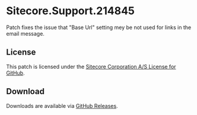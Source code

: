 # Sitecore.Support.214845
Patch fixes the issue that &quot;Base Url&quot; setting mey be not used for links in the email message.

## License  
This patch is licensed under the [Sitecore Corporation A/S License for GitHub](https://github.com/sitecoresupport/Sitecore.Support.214845/blob/master/LICENSE).  

## Download  
Downloads are available via [GitHub Releases](https://github.com/sitecoresupport/Sitecore.Support.214845/releases).  
